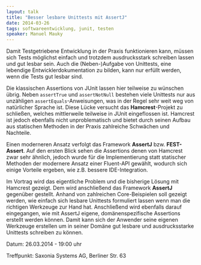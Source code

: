 ```yaml
---
layout: talk
title: "Besser lesbare Unittests mit AssertJ"
date: 2014-03-26
tags: softwareentwicklung, junit, testen
speaker: Manuel Mauky
---
```


Damit Testgetriebene Entwicklung in der Praxis funktionieren kann, müssen sich Tests möglichst einfach und trotzdem ausdrucksstark schreiben lassen und gut lesbar sein. Auch die (Neben-)Aufgabe von Unittests, eine lebendige Entwicklerdokumentation zu bilden, kann nur erfüllt werden, wenn die Tests gut lesbar sind.

Die klassischen Assertions von JUnit lassen hier teilweise zu wünschen übrig. Neben `assertTrue` und `assertNotNull` bestehen viele Unittests nur aus unzähligen `assertEquals`-Anweisungen, was in der Regel sehr weit weg von natürlicher Sprache ist. Diese Lücke versucht das **Hamcrest**-Projekt zu schließen, welches mittlerweile teilweise in JUnit eingeflossen ist. Hamcrest ist jedoch ebenfalls nicht unproblematisch und bietet durch seinen Aufbau aus statischen Methoden in der Praxis zahlreiche Schwächen und Nachteile.

Einen moderneren Ansatz verfolgt das Framework **AssertJ** bzw. **FEST-Assert**. Auf den ersten Blick sehen die Assertions denen von Hamcrest zwar sehr ähnlich, jedoch wurde für die Implementierung statt statischer Methoden der modernere Ansatz einer Fluent-API gewählt, wodurch sich einige Vorteile ergeben, wie z.B. bessere IDE-Integration.

Im Vortrag wird das eigentliche Problem und die bisherige Lösung mit Hamcrest gezeigt. Dem wird anschließend das Framework **AssertJ** gegenüber gestellt. Anhand von zahlreichen Core-Beispielen soll gezeigt werden, wie einfach sich lesbare Unittests formuliert lassen wenn man die richtigen Werkzeuge zur Hand hat. Anschließend wird ebenfalls darauf eingegangen, wie mit AssertJ eigene, domänenspezifische Assertions erstellt werden können. Damit kann sich der Anwender seine eigenen Werkzeuge erstellen um in seiner Domäne gut lesbare und ausdrucksstarke Unittests schreiben zu können. 

Datum: 26.03.2014 - 19:00 uhr

Treffpunkt: Saxonia Systems AG, Berliner Str. 63
